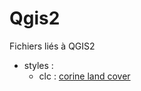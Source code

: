 Qgis2
=====
Fichiers liés à QGIS2

- styles :
    - clc : [corine land cover ](style/clc/clc_niveau3.qml)
